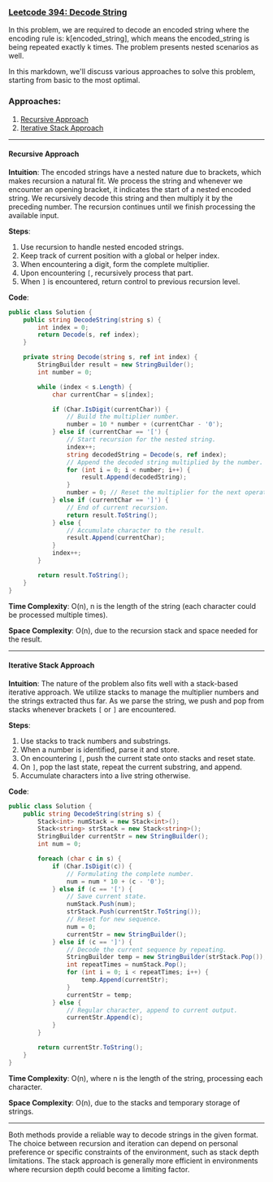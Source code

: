 ### [Leetcode 394: Decode String](https://leetcode.com/problems/decode-string/)

In this problem, we are required to decode an encoded string where the encoding rule is: k[encoded_string], which means the encoded_string is being repeated exactly k times. The problem presents nested scenarios as well.

In this markdown, we'll discuss various approaches to solve this problem, starting from basic to the most optimal.

### Approaches:
1. [Recursive Approach](#recursive-approach)
2. [Iterative Stack Approach](#iterative-stack-approach)

---

#### Recursive Approach

**Intuition**: 
The encoded strings have a nested nature due to brackets, which makes recursion a natural fit. We process the string and whenever we encounter an opening bracket, it indicates the start of a nested encoded string. We recursively decode this string and then multiply it by the preceding number. The recursion continues until we finish processing the available input.

**Steps**:
1. Use recursion to handle nested encoded strings.
2. Keep track of current position with a global or helper index.
3. When encountering a digit, form the complete multiplier.
4. Upon encountering `[`, recursively process that part.
5. When `]` is encountered, return control to previous recursion level.

**Code**:
```csharp
public class Solution {
    public string DecodeString(string s) {
        int index = 0;
        return Decode(s, ref index);
    }

    private string Decode(string s, ref int index) {
        StringBuilder result = new StringBuilder();
        int number = 0;

        while (index < s.Length) {
            char currentChar = s[index];

            if (Char.IsDigit(currentChar)) {
                // Build the multiplier number.
                number = 10 * number + (currentChar - '0');
            } else if (currentChar == '[') {
                // Start recursion for the nested string.
                index++;
                string decodedString = Decode(s, ref index);
                // Append the decoded string multiplied by the number.
                for (int i = 0; i < number; i++) {
                    result.Append(decodedString);
                }
                number = 0; // Reset the multiplier for the next operation.
            } else if (currentChar == ']') {
                // End of current recursion.
                return result.ToString();
            } else {
                // Accumulate character to the result.
                result.Append(currentChar);
            }
            index++;
        }

        return result.ToString();
    }
}
```

**Time Complexity**: O(n), n is the length of the string (each character could be processed multiple times).

**Space Complexity**: O(n), due to the recursion stack and space needed for the result.

---

#### Iterative Stack Approach

**Intuition**:
The nature of the problem also fits well with a stack-based iterative approach. We utilize stacks to manage the multiplier numbers and the strings extracted thus far. As we parse the string, we push and pop from stacks whenever brackets `[` or `]` are encountered.

**Steps**:
1. Use stacks to track numbers and substrings.
2. When a number is identified, parse it and store.
3. On encountering `[`, push the current state onto stacks and reset state.
4. On `]`, pop the last state, repeat the current substring, and append.
5. Accumulate characters into a live string otherwise.

**Code**:
```csharp
public class Solution {
    public string DecodeString(string s) {
        Stack<int> numStack = new Stack<int>();
        Stack<string> strStack = new Stack<string>();
        StringBuilder currentStr = new StringBuilder();
        int num = 0;

        foreach (char c in s) {
            if (Char.IsDigit(c)) {
                // Formulating the complete number.
                num = num * 10 + (c - '0');
            } else if (c == '[') {
                // Save current state.
                numStack.Push(num);
                strStack.Push(currentStr.ToString());
                // Reset for new sequence.
                num = 0;
                currentStr = new StringBuilder();
            } else if (c == ']') {
                // Decode the current sequence by repeating.
                StringBuilder temp = new StringBuilder(strStack.Pop());
                int repeatTimes = numStack.Pop();
                for (int i = 0; i < repeatTimes; i++) {
                    temp.Append(currentStr);
                }
                currentStr = temp;
            } else {
                // Regular character, append to current output.
                currentStr.Append(c);
            }
        }

        return currentStr.ToString();
    }
}
```

**Time Complexity**: O(n), where n is the length of the string, processing each character.

**Space Complexity**: O(n), due to the stacks and temporary storage of strings.

---

Both methods provide a reliable way to decode strings in the given format. The choice between recursion and iteration can depend on personal preference or specific constraints of the environment, such as stack depth limitations. The stack approach is generally more efficient in environments where recursion depth could become a limiting factor.


